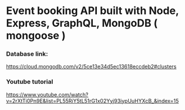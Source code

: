 # Event booking API built with Node, Express, GraphQL, MongoDB ( mongoose )

### Database link:
https://cloud.mongodb.com/v2/5ce13e34d5ec13618eccdeb2#clusters

### Youtube tutorial
https://www.youtube.com/watch?v=2rXtTi0Pn9E&list=PL55RiY5tL51rG1x02Yyj93iypUuHYXcB_&index=15
